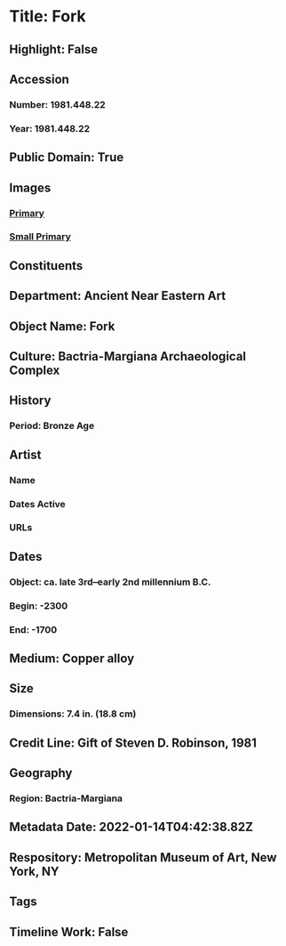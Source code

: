 # Title: Fork
## Highlight: False
## Accession
### Number: 1981.448.22
### Year: 1981.448.22
## Public Domain: True
## Images
### [Primary](https://images.metmuseum.org/CRDImages/an/original/ME1981_448_22.jpg)
### [Small Primary](https://images.metmuseum.org/CRDImages/an/web-large/ME1981_448_22.jpg)
## Constituents
## Department: Ancient Near Eastern Art
## Object Name: Fork
## Culture: Bactria-Margiana Archaeological Complex
## History
### Period: Bronze Age
## Artist
### Name
### Dates Active
### URLs
## Dates
### Object: ca. late 3rd–early 2nd millennium B.C.
### Begin: -2300
### End: -1700
## Medium: Copper alloy
## Size
### Dimensions: 7.4 in. (18.8 cm)
## Credit Line: Gift of Steven D. Robinson, 1981
## Geography
### Region: Bactria-Margiana
## Metadata Date: 2022-01-14T04:42:38.82Z
## Respository: Metropolitan Museum of Art, New York, NY
## Tags
## Timeline Work: False